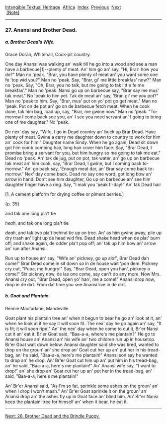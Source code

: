 [Intangible Textual Heritage](../../index)  [Africa](../index) 
[Index](index)  [Previous](jas026)  [Next](jas028)   
 [\[Note\]](jas027n)

------------------------------------------------------------------------

### 27. Anansi and Brother Dead.

##### a. Brother Dead's Wife.

Grace Doran, Whitehall, Cock-pit country.

One day Anansi was walking an' walk till he go into a wood and see a man
have a barbecue\[1\]--plenty of meat. An' him go an' say, "Hi, Brar! how
you do?" Man no 'peak. "Brar, you have plenty of meat an' you want some
one fe 'top wid you?" Man no 'peak. Say, "Brar, gi' me little breakfas'
now?" Man no 'peak. Say, "Oh, Brar, you no talk, but me going to tak
litt'e fe me breakfas'." Man no 'peak. Nansi go up on barbecue say,
"Brar say me mus' tak meat." No 'peak to him yet. Tak de meat an' say,
'Brar, gi' me you pot?" Man no 'peak to him. Say, "Brar, mus' put on yo'
pot go get meat." Man no 'peak. Put on de pot an' go on de barbecue
fetch meat. When he cook done, tak him bag, load up, say, "Brar, me
gwine now." Man no 'peak. "To-morrow I come back see you, an' I see you
need servant an' I going to bring one of me daughter." No 'peak.

De nex' day say, "Wife, I go in Dead country an' buck up Brar Dead. Have
plenty of meat. Gwine a carry me daughter down to country to work for
him an' cook for him." Daughter name Sindy. When he go again, Dead sit
down got him comb combing hair, long hair cover him face. Say, "Brar
Dead, I promise bring a servant for you, but him hungry so me going to
tak me eat." Dead no 'peak. An' tak de jug, put on pot, tak water, an'
go up on barbecue tak meat an' him cook, say, "Brar Dead, I gwine, but I
coming back to-morrow." An' go back say, 'Enough meat dar, an' Brar say
come back to-morrow." Nex' day come back. Dead no say one word, got long
bow an' arrow in hand. Don't see him daughter, Go up on barbecue an' see
him daughter finger have a ring. Say, "I mak you 'peak t'-day!" An' tak
Dead hair

\[1. A cement platform for drying coffee or piment berries.\]

{p. 35}

and tak one long pla't tie

*heah*, and tak one long pla't tie

*deah*, and tak two pla't behind tie up on tree. An' as him gwine away,
pile up dry trash an' light up de head wid fire. Dead shake head when de
plat' burn off; and shake again, de odder pla't pop off; an' tak up him
bow an' arrow an' run after Anansi.

Run up to house an' say, "Wife an' pickney, go up alof', Brar Dead dah
come!" Brar Dead come in sit down *so* in de house wait 'pon dem.
Pickney cry out, "Pupa, me hungry!" Say, "Brar Dead, open you han',
pickney a come!" Six pickney now, de las one come, say can't do any
more. Now Mrs. Anansi cry out, "Brar Dead, open yo' han', me a come!"
Anansi drop now, drop in de dirt. From dat time you see Anansi live in
de dirt.

##### b. Goat and Plantain.

Rennie Macfarlane, Mandeville.

Goat plant his plantain tree an' when it begun to bear he go an' look at
it, an' when he look at it he say it will soon fit. The nex' day he go
again an' say, "It is fit; it will soon ripe!" An' the nex' day when he
come to cut it, Br'er Nansi cut it an' eat it. Br'er Goat said,
"Baa-a-a, where's me plantain?" He go to Anansi house an' Anansi an' his
wife an' two children run up in housetop. Br'er Goat wait down below.
Anansi daughter said she was tired, wanted to drop on the groun' an' she
drop an' Goat cut her up an' put her in his tread-bag, an' he said,
"Baa-a-a, here's me plantain!" Anansi son say he wanted to drop an' he
drop. An' Br'er Goat cut him up an' put him in his tread-bag, an' he
said, "Baa-a-a, here's me plantain!" An' Anansi wife say, "I want to
drop!" an' she drop an' Goat cut her up an' put her in the tread-bag,
an' said, "Baa-a-a, here's me plantain!"

An' Br'er Anansi said, "As I'm so fat, sprinkle some ashes on the groun'
an' when I drop I won't mash." An' Br'er Goat sprinkle it on the groun'
an' Anansi drop an' the ashes fly up in Goat face an' blind him. An'
Br'er Nansi keep the plantain-tree for himself an' when it bear, he eat
it.

------------------------------------------------------------------------

[Next: 28. Brother Dead and the Brindle Puppy.](jas028)
